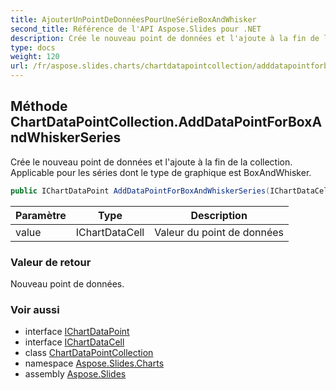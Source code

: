 ```yaml
---
title: AjouterUnPointDeDonnéesPourUneSérieBoxAndWhisker
second_title: Référence de l'API Aspose.Slides pour .NET
description: Crée le nouveau point de données et l'ajoute à la fin de la collection. Applicable pour les séries dont le type de graphique est BoxAndWhisker.
type: docs
weight: 120
url: /fr/aspose.slides.charts/chartdatapointcollection/adddatapointforboxandwhiskerseries/
---
```


## Méthode ChartDataPointCollection.AddDataPointForBoxAndWhiskerSeries

Crée le nouveau point de données et l'ajoute à la fin de la collection. Applicable pour les séries dont le type de graphique est BoxAndWhisker.

```csharp
public IChartDataPoint AddDataPointForBoxAndWhiskerSeries(IChartDataCell value)
```

| Paramètre | Type | Description |
| --- | --- | --- |
| value | IChartDataCell | Valeur du point de données |

### Valeur de retour

Nouveau point de données.

### Voir aussi

* interface [IChartDataPoint](../../ichartdatapoint)
* interface [IChartDataCell](../../ichartdatacell)
* class [ChartDataPointCollection](../../chartdatapointcollection)
* namespace [Aspose.Slides.Charts](../../chartdatapointcollection)
* assembly [Aspose.Slides](../../../)

<!-- NE PAS ÉDITEZ : généré par xmldocmd pour Aspose.Slides.dll -->